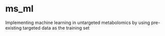 # ms_ml
Implementing machine learning in untargeted metabolomics by using pre-existing targeted data as the training set
